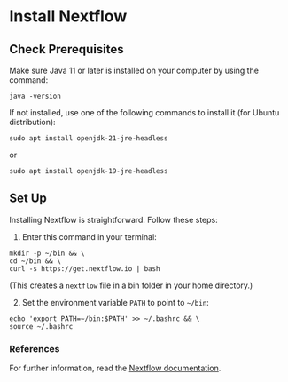 # Install Nextflow

## Check Prerequisites

Make sure Java 11 or later is installed on your computer by using the command:
```
java -version
```

If not installed, use one of the following commands to install it (for Ubuntu distribution):
```
sudo apt install openjdk-21-jre-headless
```
or
```
sudo apt install openjdk-19-jre-headless
```

## Set Up

Installing Nextflow is straightforward. Follow these steps:

1. Enter this command in your terminal:
```
mkdir -p ~/bin && \
cd ~/bin && \
curl -s https://get.nextflow.io | bash
```
(This creates a `nextflow` file in a bin folder in your home directory.)


2. Set the environment variable `PATH` to point to `~/bin`:
```
echo 'export PATH=~/bin:$PATH' >> ~/.bashrc && \
source ~/.bashrc
```

### References

For further information, read the [Nextflow documentation](https://www.nextflow.io/docs/latest/index.html).
